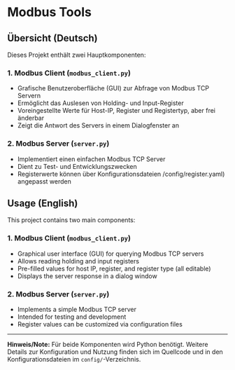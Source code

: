 # Modbus Tools

## Übersicht (Deutsch)

Dieses Projekt enthält zwei Hauptkomponenten:

### 1. Modbus Client (`modbus_client.py`)
- Grafische Benutzeroberfläche (GUI) zur Abfrage von Modbus TCP Servern
- Ermöglicht das Auslesen von Holding- und Input-Register
- Voreingestellte Werte für Host-IP, Register und Registertyp, aber frei änderbar
- Zeigt die Antwort des Servers in einem Dialogfenster an

### 2. Modbus Server (`server.py`)
- Implementiert einen einfachen Modbus TCP Server
- Dient zu Test- und Entwicklungszwecken
- Registerwerte können über Konfigurationsdateien /config/register.yaml) angepasst werden

## Usage (English)

This project contains two main components:

### 1. Modbus Client (`modbus_client.py`)
- Graphical user interface (GUI) for querying Modbus TCP servers
- Allows reading holding and input registers
- Pre-filled values for host IP, register, and register type (all editable)
- Displays the server response in a dialog window

### 2. Modbus Server (`server.py`)
- Implements a simple Modbus TCP server
- Intended for testing and development
- Register values can be customized via configuration files

---

**Hinweis/Note:**
Für beide Komponenten wird Python benötigt. Weitere Details zur Konfiguration und Nutzung finden sich im Quellcode und in den Konfigurationsdateien im `config/`-Verzeichnis.
